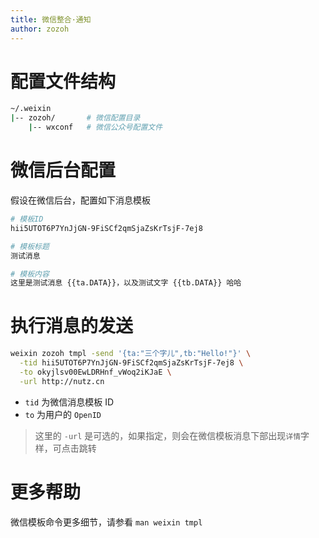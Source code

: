 ```yaml
---
title: 微信整合·通知
author: zozoh
---
```


# 配置文件结构

```bash
~/.weixin
|-- zozoh/       # 微信配置目录
    |-- wxconf   # 微信公众号配置文件
```

# 微信后台配置

假设在微信后台，配置如下消息模板

```bash
# 模板ID
hii5UTOT6P7YnJjGN-9FiSCf2qmSjaZsKrTsjF-7ej8 	

# 模板标题
测试消息

# 模板内容
这里是测试消息 {{ta.DATA}}，以及测试文字 {{tb.DATA}} 哈哈 
```

# 执行消息的发送

```bash
weixin zozoh tmpl -send '{ta:"三个字儿",tb:"Hello!"}' \
  -tid hii5UTOT6P7YnJjGN-9FiSCf2qmSjaZsKrTsjF-7ej8 \
  -to okyjlsv00EwLDRHnf_vWoq2iKJaE \
  -url http://nutz.cn
```

- `tid` 为微信消息模板 ID
- `to` 为用户的 `OpenID`

> 这里的 `-url` 是可选的，如果指定，则会在微信模板消息下部出现`详情`字样，可点击跳转

# 更多帮助

微信模板命令更多细节，请参看 `man weixin tmpl`